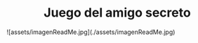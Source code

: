 <h1 align="center"> Juego del amigo secreto </h1>
![assets/imagenReadMe.jpg](./assets/imagenReadMe.jpg)
